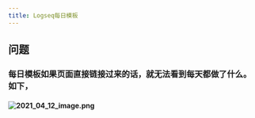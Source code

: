 ```yaml
---
title: Logseq每日模板
---
```


## 问题
### 每日模板如果页面直接链接过来的话，就无法看到每天都做了什么。如下，
#### ![2021_04_12_image.png](https://cdn.logseq.com/%2F227d09a9-e4e0-40e6-8633-0e6a29f37b514b2b7514-a14a-491b-8a7f-643bec842fd72021_04_12_image.png?Expires=4771799610&Signature=JS0qjAzlqiM9tBIDYjgSHtyE6ufXnp41pU6cARjQHhtXwqz1zs2f1KaPSykrrO0YhnjunMoHeOy5HJpKXLtmmOULyDkBezuCP-Wygt5gR3FY4X85fffXtwWgUHL132OJSSuoT6nElhrX0gMZmsH3dV10ESLgUjgqRLah3GUqqvAmCoDzGdWgMFk9x30~Q2BUghMs5F8luc~nD3hg2bABERs1PuPvM0AOn9PDguAkm4Vc7PLY7mJJjHgCPzqQ6UTsrqkAziHwTvzy3BRmjP6XYH3l~rdUy1Hdqnb89P33aZi0PpZWoGmCdaGRDEORJQdn7HzlOiP4YdYXBPUTNrjCtw__&Key-Pair-Id=APKAJE5CCD6X7MP6PTEA)
